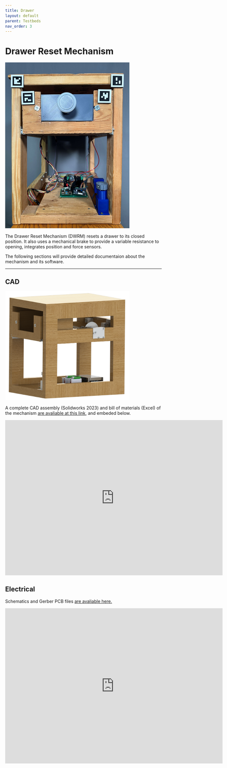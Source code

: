 ```yaml
---
title: Drawer
layout: default
parent: Testbeds
nav_order: 3
---
```


# Drawer Reset Mechanism

<img src="drawer.jpg" alt="drawing" width="400"/>

The Drawer Reset Mechanism (DWRM) resets a drawer to its closed position. It also uses a mechanical brake to provide a variable resistance to opening, integrates position and force sensors. 

The following sections will provide detailed documentaion about the mechanism and its software.

---

## CAD
<img src="drawer_render.png" alt="drawing" width="400"/>

A complete CAD assembly (Solidworks 2023) and bill of materials (Excel) of the mechanism [are avaliable at this link](https://oregonstate.box.com/s/5hvh5zr6w84fwhshscfek9fnh1xklzux), and embeded below. 

<iframe src="https://oregonstate.app.box.com/embed/s/5hvh5zr6w84fwhshscfek9fnh1xklzux?sortColumn=date" width="700" height="500" frameborder="0" allowfullscreen webkitallowfullscreen msallowfullscreen></iframe>

## Electrical

Schematics and Gerber PCB files [are avaliable here.](https://oregonstate.box.com/s/rgpnydxxyj3els1m5ogiqaizsvxpcfnn)

<iframe src="https://oregonstate.app.box.com/embed/s/rgpnydxxyj3els1m5ogiqaizsvxpcfnn?sortColumn=date" width="700" height="500" frameborder="0" allowfullscreen webkitallowfullscreen msallowfullscreen></iframe>
